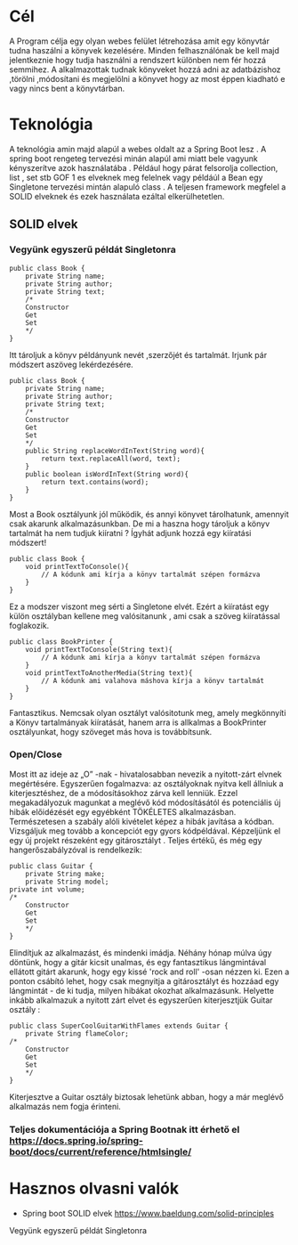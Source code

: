 # Cél
A Program célja egy olyan webes felület létrehozása amit egy könyvtár tudna haszálni a könyvek kezelésére. Minden felhasználónak be kell majd jelentkeznie hogy tudja használni a rendszert különben nem fér hozzá semmihez. A alkalmazottak tudnak könyveket hozzá adni az adatbázishoz ,törölni ,módosítani és megjelölni a könyvet hogy az most éppen kiadható e vagy nincs bent a könyvtárban. 

# Teknológia 
A teknológia amin majd alapúl a webes oldalt az a Spring Boot lesz . A spring boot rengeteg tervezési minán alapúl ami miatt bele vagyunk kényszerítve azok használatába . Például hogy párat felsorolja collection, list , set stb GOF 1 es elveknek meg felelnek vagy példáúl a Bean egy Singletone tervezési mintán alapuló class . A teljesen framework megfelel a SOLID elveknek és ezek használata ezáltal elkerülhetetlen. 

## SOLID elvek 

### Vegyünk egyszerű példát Singletonra 
	public class Book {
    	private String name;
    	private String author;
    	private String text;
		/*
		Constructor
		Get
		Set
		*/
	}
Itt tároljuk a könyv példányunk nevét ,szerzőjét és tartalmát.
Irjunk pár módszert  aszöveg lekérdezésére.

	public class Book {
    	private String name;
    	private String author;
    	private String text;
		/*
		Constructor
		Get
		Set
		*/
    	public String replaceWordInText(String word){
        	return text.replaceAll(word, text);
    	}
    	public boolean isWordInText(String word){
        	return text.contains(word);
    	}
	}
Most a Book  osztályunk jól működik, és annyi könyvet tárolhatunk, amennyit csak akarunk alkalmazásunkban. 
De mi a haszna hogy tároljuk a könyv tartalmát ha nem tudjuk kiíratni ?
Ígyhát adjunk hozzá egy kiíratási módszert!

	public class Book {
    	void printTextToConsole(){
        	// A kódunk ami kírja a könyv tartalmát szépen formázva
    	}
	}
Ez a modszer viszont meg sérti a Singletone elvét. Ezért a kiíratást egy külön osztályban kellene meg valósitanunk , ami csak a szöveg kiíratással foglakozik.

	public class BookPrinter {
    	void printTextToConsole(String text){
        	// A kódunk ami kírja a könyv tartalmát szépen formázva
    	}
    	void printTextToAnotherMedia(String text){
    		// A kódunk ami valahova máshova kírja a könyv tartalmát 
    	}
	}
Fantasztikus. Nemcsak olyan osztályt valósitotunk meg, amely megkönnyíti a  Könyv tartalmányak kiíratását, hanem arra is allkalmas a  BookPrinter  osztályunkat, hogy szöveget más hova is továbbítsunk.

### Open/Close

Most itt az ideje az „O” -nak - hivatalosabban nevezik a nyitott-zárt elvnek megértésére. Egyszerűen fogalmazva: az osztályoknak nyitva kell állniuk a kiterjesztéshez, de a módosításokhoz zárva kell lenniük. Ezzel megakadályozuk magunkat a meglévő kód módosításától és potenciális új hibák előidézését egy egyébként TÖKÉLETES alkalmazásban.
Természetesen a szabály alóli kivételet képez a hibák javítása a kódban.
Vizsgáljuk meg tovább a koncepciót egy gyors kódpéldával. Képzeljünk el egy új projekt részeként egy  gitárosztályt  .
Teljes értékű, és még egy hangerőszabályzóval is rendelkezik:

	public class Guitar {
		private String make;
		private String model;
	private int volume;
    /*
		Constructor
		Get
		Set
		*/
	}
Elindítjuk az alkalmazást, és mindenki imádja. Néhány hónap múlva úgy döntünk, hogy a  gitár  kicsit unalmas, és egy fantasztikus lángmintával ellátott gitárt akarunk, hogy egy kissé 'rock and roll' -osan nézzen ki.
Ezen a ponton csábító lehet, hogy csak megnyitja a  gitárosztályt  és hozzáad egy lángmintát - de ki tudja, milyen hibákat okozhat alkalmazásunk.
Helyette inkább alkalmazuk a nyitott zárt elvet és egyszerűen kiterjesztjük  Guitar  osztály :

	public class SuperCoolGuitarWithFlames extends Guitar {
    	private String flameColor;
    /*
		Constructor
		Get
		Set
		*/
	}
Kiterjesztve a  Guitar  osztály biztosak lehetünk abban, hogy a már meglévő alkalmazás nem fogja érinteni.


### Teljes dokumentációja a Spring Bootnak itt érhető el https://docs.spring.io/spring-boot/docs/current/reference/htmlsingle/
# Hasznos olvasni valók
- Spring boot SOLID elvek https://www.baeldung.com/solid-principles

Vegyünk egyszerű példát Singletonra 


